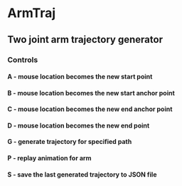 # ArmTraj
## Two joint arm trajectory generator
### Controls
#### A - mouse location becomes the new start point
#### B - mouse location becomes the new start anchor point
#### C - mouse location becomes the new end anchor point
#### D - mouse location becomes the new end point
#### G - generate trajectory for specified path
#### P - replay animation for arm
#### S - save the last generated trajectory to JSON file 
